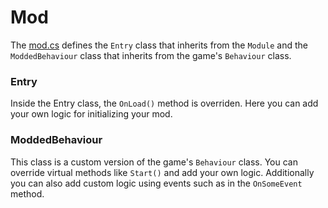 # Mod

The [mod.cs](mod.cs) defines the ```Entry``` class that inherits from the ```Module``` and the ```ModdedBehaviour``` class that inherits from the game's ```Behaviour``` class.

### Entry

Inside the Entry class, the ```OnLoad()``` method is overriden. Here you can add your own logic for initializing your mod.

### ModdedBehaviour

This class is a custom version of the game's ```Behaviour``` class. You can override virtual methods like ```Start()``` and add your own logic. Additionally you can also add custom logic using events such as in the ```OnSomeEvent``` method.
